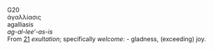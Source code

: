 <body>
  <p>G20<br>  ἀγαλλίασις  <br> agalliasis  <br><i>ag-al-lee‘-as-is </i><br>From <a href="g0021.htm">21</a>  <i>exultation</i>; specifically <i>welcome:</i> - gladness, (exceeding) joy.<br></p>
 </body>